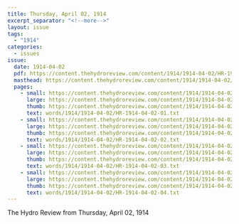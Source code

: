 ```yaml
---
title: Thursday, April 02, 1914
excerpt_separator: "<!--more-->"
layout: issue
tags:
  - "1914"
categories:
  - issues
issue:
  date: 1914-04-02
  pdf: https://content.thehydroreview.com/content/1914/1914-04-02/HR-1914-04-02.pdf
  masthead: https://content.thehydroreview.com/content/1914/1914-04-02/masthead/HR-1914-04-02.jpg
  pages:
    - small: https://content.thehydroreview.com/content/1914/1914-04-02/small/HR-1914-04-02-01.jpg
      large: https://content.thehydroreview.com/content/1914/1914-04-02/large/HR-1914-04-02-01.jpg
      thumb: https://content.thehydroreview.com/content/1914/1914-04-02/thumbnails/HR-1914-04-02-01.jpg
      text: words/1914/1914-04-02/HR-1914-04-02-01.txt
    - small: https://content.thehydroreview.com/content/1914/1914-04-02/small/HR-1914-04-02-02.jpg
      large: https://content.thehydroreview.com/content/1914/1914-04-02/large/HR-1914-04-02-02.jpg
      thumb: https://content.thehydroreview.com/content/1914/1914-04-02/thumbnails/HR-1914-04-02-02.jpg
      text: words/1914/1914-04-02/HR-1914-04-02-02.txt
    - small: https://content.thehydroreview.com/content/1914/1914-04-02/small/HR-1914-04-02-03.jpg
      large: https://content.thehydroreview.com/content/1914/1914-04-02/large/HR-1914-04-02-03.jpg
      thumb: https://content.thehydroreview.com/content/1914/1914-04-02/thumbnails/HR-1914-04-02-03.jpg
      text: words/1914/1914-04-02/HR-1914-04-02-03.txt
    - small: https://content.thehydroreview.com/content/1914/1914-04-02/small/HR-1914-04-02-04.jpg
      large: https://content.thehydroreview.com/content/1914/1914-04-02/large/HR-1914-04-02-04.jpg
      thumb: https://content.thehydroreview.com/content/1914/1914-04-02/thumbnails/HR-1914-04-02-04.jpg
      text: words/1914/1914-04-02/HR-1914-04-02-04.txt
---
```


The Hydro Review from Thursday, April 02, 1914

<!--more-->

